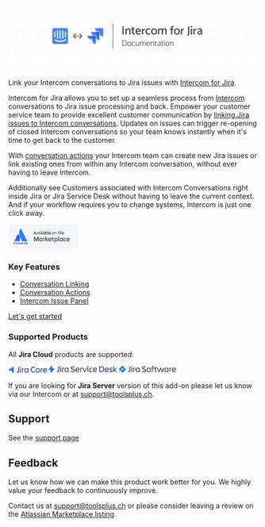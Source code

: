 # <img class="product-header" src="/assets/addons/intercom/Header.jpg"/>

Link your Intercom conversations to Jira issues with [Intercom for Jira](https://marketplace.atlassian.com/plugins/io.toolsplus.atlassian.connect.jira.intercom/cloud/overview).

Intercom for Jira allows you to set up a seamless process from [Intercom](https://www.intercom.com/)
conversations to Jira issue processing and back. Empower your customer service team to provide 
excellent customer communication by [linking Jira issues to Intercom conversations](ConversationLinking.md).
Updates on issues can trigger re-opening of closed Intercom conversations so your 
team knows instantly when it's time to get back to the customer.

With [conversation actions](ConversationActions.md) your Intercom team can create new Jira issues 
or link existing ones from within any Intercom conversation, without ever having to leave Intercom.

Additionally see Customers associated with Intercom Conversations right inside Jira or 
Jira Service Desk without having to leave the current context. And if 
your workflow requires you to change systems, Intercom is just one click away.

<a target="_blank" href="https://marketplace.atlassian.com/plugins/io.toolsplus.atlassian.connect.jira.intercom/cloud/overview"><img src="/assets/addons/VendorBadge.png" height=50/></a>

### Key Features

* [Conversation Linking](ConversationLinking.md)
* [Conversation Actions](ConversationActions.md)
* [Intercom Issue Panel](IntercomIssuePanel.md)

[Let's get started](GettingStarted.md)
 
### Supported Products

All **Jira Cloud** products are supported:

<img src="/assets/atlassian/products/JiraCore.png" height=13/>

<img src="/assets/atlassian/products/JiraServiceDesk.png" height=15/>
 
<img src="/assets/atlassian/products/JiraSoftware.png" height=15/>

If you are looking for **Jira Server** version of this add-on please let us know via our Intercom or
at [support@toolsplus.ch](mailto:support@toolsplus.ch).


## Support

See the [support page](/pages/support.md)

## Feedback

Let us know how we can make this product work better for you. We highly value 
your feedback to continuously improve.

Contact us at [support@toolsplus.ch](mailto:support@toolsplus.ch) or please 
consider leaving a review on the [Atlassian Marketplace listing](https://marketplace.atlassian.com/plugins/io.toolsplus.atlassian.connect.jira.intercom/cloud/reviews).

